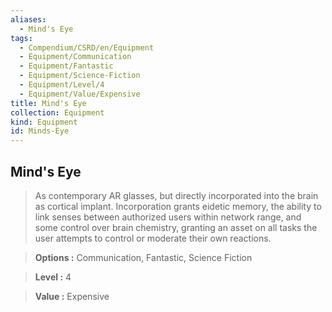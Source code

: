 ```yaml
---
aliases:
  - Mind's Eye
tags:
  - Compendium/CSRD/en/Equipment
  - Equipment/Communication
  - Equipment/Fantastic
  - Equipment/Science-Fiction
  - Equipment/Level/4
  - Equipment/Value/Expensive
title: Mind's Eye
collection: Equipment
kind: Equipment
id: Minds-Eye
---
```

## Mind's Eye    
    
>As contemporary AR glasses, but directly incorporated into the brain as cortical implant. Incorporation grants eidetic memory, the ability to link senses between authorized users within network range, and some control over brain chemistry, granting an asset on all tasks the user attempts to control or moderate their own reactions.    
> **Options :** Communication, Fantastic, Science Fiction    
> **Level :** 4    
> **Value :** Expensive
